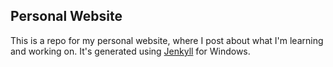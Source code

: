 ## Personal Website

This is a repo for my personal website, where I post about what I'm learning and working on.
It's generated using [Jenkyll](https://github.com/jekyll/jekyll) for Windows.
